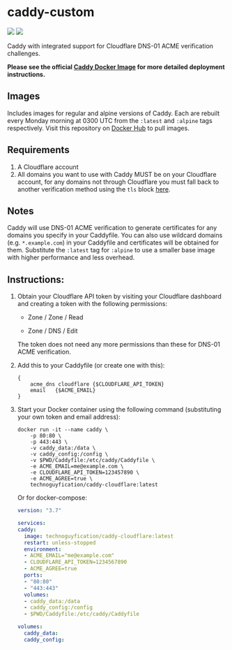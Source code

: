 # caddy-custom

[![](https://img.shields.io/docker/cloud/build/technoguyfication/caddy-cloudflare)](https://hub.docker.com/r/technoguyfication/caddy-cloudflare)
[![](https://img.shields.io/docker/pulls/technoguyfication/caddy-cloudflare)](https://hub.docker.com/r/technoguyfication/caddy-cloudflare)

Caddy with integrated support for Cloudflare DNS-01 ACME verification challenges.

**Please see the official [Caddy Docker Image](https://hub.docker.com/_/caddy) for more detailed deployment instructions.**

## Images

Includes images for regular and alpine versions of Caddy. Each are rebuilt every Monday morning at 0300 UTC from the `:latest` and `:alpine` tags respectively. Visit this repository on [Docker Hub](https://hub.docker.com/r/plaexmstr/caddy-custom) to pull images.

## Requirements
1. A Cloudflare account
2. All domains you want to use with Caddy MUST be on your Cloudflare account, for any domains not through Cloudflare you must fall back to another verification method using the `tls` block [here](https://caddyserver.com/docs/caddyfile/directives/tls).


## Notes

Caddy will use DNS-01 ACME verification to generate certificates for any domains you specify in your Caddyfile. You can also use wildcard domains (e.g. `*.example.com`) in your Caddyfile and certificates will be obtained for them. Substitute the `:latest` tag for `:alpine` to use a smaller base image with higher performance and less overhead.
## Instructions:

1. Obtain your Cloudflare API token by visiting your Cloudflare dashboard and creating a token with the following permissions:
	- Zone / Zone / Read

	- Zone / DNS / Edit

	The token does not need any more permissions than these for DNS-01 ACME verification.

2. Add this to your Caddyfile (or create one with this):
	```Caddyfile
	{
		acme_dns cloudflare {$CLOUDFLARE_API_TOKEN}
		email   {$ACME_EMAIL}
	}
	```

3. Start your Docker container using the following command (substituting your own token and email address):
	```
	docker run -it --name caddy \
		-p 80:80 \
		-p 443:443 \
		-v caddy_data:/data \
		-v caddy_config:/config \
		-v $PWD/Caddyfile:/etc/caddy/Caddyfile \
		-e ACME_EMAIL=me@example.com \
		-e CLOUDFLARE_API_TOKEN=123457890 \
		-e ACME_AGREE=true \
		technoguyfication/caddy-cloudflare:latest
	```

	Or for docker-compose:
	```yaml
    version: "3.7"

    services:
    caddy:
      image: technoguyfication/caddy-cloudflare:latest
      restart: unless-stopped
      environment:
      - ACME_EMAIL="me@example.com"
      - CLOUDFLARE_API_TOKEN=1234567890
      - ACME_AGREE=true
      ports:
      - "80:80"
      - "443:443"
      volumes:
      - caddy_data:/data
      - caddy_config:/config
      - $PWD/Caddyfile:/etc/caddy/Caddyfile

    volumes:
      caddy_data:
      caddy_config:
	```
